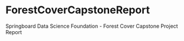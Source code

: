 # ForestCoverCapstoneReport
Springboard Data Science Foundation - Forest Cover Capstone Project Report
